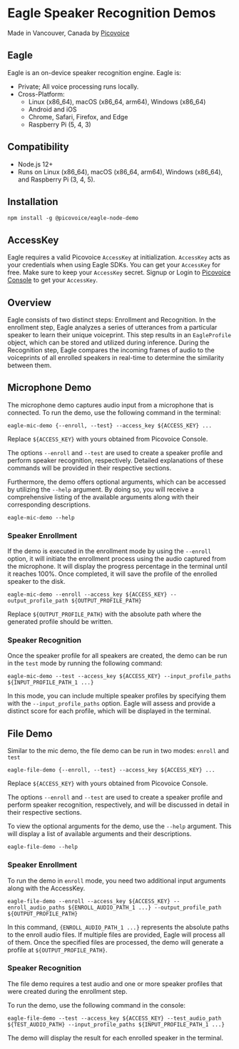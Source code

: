 # Eagle Speaker Recognition Demos

Made in Vancouver, Canada by [Picovoice](https://picovoice.ai)

## Eagle

Eagle is an on-device speaker recognition engine. Eagle is:

- Private; All voice processing runs locally.
- Cross-Platform:
  - Linux (x86_64), macOS (x86_64, arm64), Windows (x86_64)
  - Android and iOS
  - Chrome, Safari, Firefox, and Edge
  - Raspberry Pi (5, 4, 3)

## Compatibility

- Node.js 12+
- Runs on Linux (x86_64), macOS (x86_64, arm64), Windows (x86_64), and Raspberry Pi (3, 4, 5).

## Installation

```console
npm install -g @picovoice/eagle-node-demo
```

## AccessKey

Eagle requires a valid Picovoice `AccessKey` at initialization. `AccessKey` acts as your credentials when using Eagle SDKs.
You can get your `AccessKey` for free. Make sure to keep your `AccessKey` secret.
Signup or Login to [Picovoice Console](https://console.picovoice.ai/) to get your `AccessKey`.

## Overview

Eagle consists of two distinct steps: Enrollment and Recognition. In the enrollment step, Eagle analyzes a series of
utterances from a particular speaker to learn their unique voiceprint. This step results in an `EagleProfile` object,
which can be stored and utilized during inference. During the Recognition step, Eagle compares the incoming frames of
audio to the voiceprints of all enrolled speakers in real-time to determine the similarity between them.

## Microphone Demo

The microphone demo captures audio input from a microphone that is connected. To run the demo, use the following command
in the terminal:

```console
eagle-mic-demo {--enroll, --test} --access_key ${ACCESS_KEY} ...
```

Replace `${ACCESS_KEY}` with yours obtained from Picovoice Console.

The options `--enroll` and `--test` are used to create a speaker profile and perform speaker recognition, respectively.
Detailed explanations of these commands will be provided in their respective sections.

Furthermore, the demo offers optional arguments, which can be accessed by utilizing the `--help` argument. By doing so,
you will receive a comprehensive listing of the available arguments along with their corresponding descriptions.

```console
eagle-mic-demo --help
```

### Speaker Enrollment

If the demo is executed in the enrollment mode by using the `--enroll` option, it will initiate the enrollment process
using the audio captured from the microphone. It will display the progress percentage in the terminal until it reaches
100%. Once completed, it will save the profile of the enrolled speaker to the disk.

```console
eagle-mic-demo --enroll --access_key ${ACCESS_KEY} --output_profile_path ${OUTPUT_PROFILE_PATH}
```

Replace `${OUTPUT_PROFILE_PATH}` with the absolute path where the generated profile should be written.

### Speaker Recognition

Once the speaker profile for all speakers are created, the demo can be run in the `test` mode by running the following command:

```console
eagle-mic-demo --test --access_key ${ACCESS_KEY} --input_profile_paths ${INPUT_PROFILE_PATH_1 ...}
```

In this mode, you can include multiple speaker profiles by specifying them with the `--input_profile_paths` option.
Eagle will assess and provide a distinct score for each profile, which will be displayed in the terminal.

## File Demo

Similar to the mic demo, the file demo can be run in two modes: `enroll` and `test`

```console
eagle-file-demo {--enroll, --test} --access_key ${ACCESS_KEY} ...
```

Replace `${ACCESS_KEY}` with yours obtained from Picovoice Console.

The options `--enroll` and `--test` are used to create a speaker profile and perform speaker recognition, respectively, and will be discussed in detail in their respective sections.

To view the optional arguments for the demo, use the `--help` argument. This will display a list of available arguments and their descriptions.

```console
eagle-file-demo --help
```

### Speaker Enrollment

To run the demo in `enroll` mode, you need two additional input arguments along with the AccessKey.

```console
eagle-file-demo --enroll --access_key ${ACCESS_KEY} --enroll_audio_paths ${ENROLL_AUDIO_PATH_1 ...} --output_profile_path ${OUTPUT_PROFILE_PATH}
```

In this command, `{ENROLL_AUDIO_PATH_1 ...}` represents the absolute paths to the enroll audio files. If multiple files are provided, Eagle will process all of them. Once the specified files are processed, the demo will generate a profile at `${OUTPUT_PROFILE_PATH}`.

### Speaker Recognition

The file demo requires a test audio and one or more speaker profiles that were created during the enrollment step.

To run the demo, use the following command in the console:

```console
eagle-file-demo --test --access_key ${ACCESS_KEY} --test_audio_path ${TEST_AUDIO_PATH} --input_profile_paths ${INPUT_PROFILE_PATH_1 ...}
```

The demo will display the result for each enrolled speaker in the terminal.
